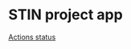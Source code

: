 # STIN project app

[Actions status](https://github.com/Tumash-Ilia/stin/actions/workflows/github-actions.yml/badge.svg)